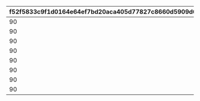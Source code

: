 |f52f5833c9f1d0164e64ef7bd20aca405d77827c8660d5909d699fa456eca80a|91974b1fc07611444ce65ac2b0ec2c7075ddc4604a834c2f505e4627f59b2804|d6dbf1038e6f6745e7e37b6079f529cc80b76e41b2b2825a03b946bf510e907a|974c830883cc7cdd024f2da6cfa531d208bed25b211d66bacad68a40762d16b0|f9ca3e57cac7c03ec3809da1d67f1fc50efc3e88673a0919d1dbd6c1c92c9429|
| --- | --- | --- | --- | --- |
|90|75000001|750000011|275000001|2024/10/15 15:00:00|
|90|75000002|750000021|275000002|2024/10/15 15:00:00|
|90|75000003|750000031|275000003|2024/10/15 15:00:00|
|90|75000004|750000041|275000004|2024/10/15 15:00:00|
|90|75000005|750000051|275000005|2024/10/15 15:00:00|
|90|75000006|750000061|275000006|2024/10/15 15:00:00|
|90|75000007|750000071|275000007|2024/10/15 15:00:00|
|90|75000008|750000081|275000008|2024/10/15 15:00:00|